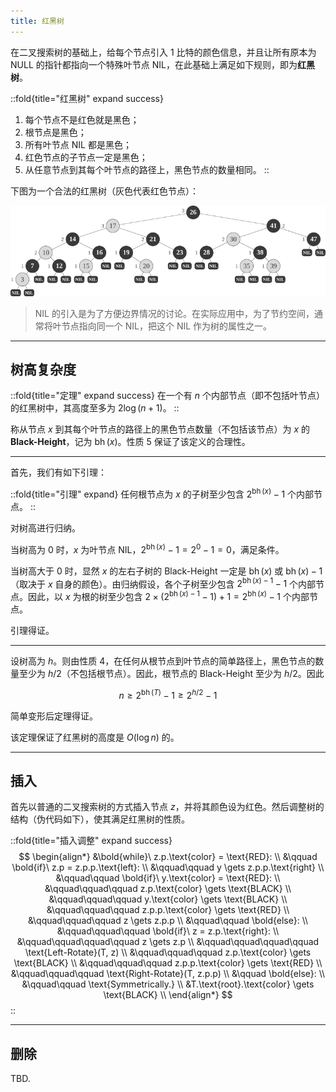 ```yaml
---
title: 红黑树
---
```


在二叉搜索树的基础上，给每个节点引入 $1$ 比特的颜色信息，并且让所有原本为 NULL 的指针都指向一个特殊叶节点 NIL，在此基础上满足如下规则，即为**红黑树**。

::fold{title="红黑树" expand success}
1. 每个节点不是红色就是黑色；
2. 根节点是黑色；
3. 所有叶节点 NIL 都是黑色；
4. 红色节点的子节点一定是黑色；
5. 从任意节点到其每个叶节点的路径上，黑色节点的数量相同。
::

下图为一个合法的红黑树（灰色代表红色节点）：

![*Introduction to Algorithms*, 3rd Edition: Fig 13.1 (a)](./assets/red-black-tree-example.svg)

> NIL 的引入是为了方便边界情况的讨论。在实际应用中，为了节约空间，通常将叶节点指向同一个 NIL，把这个 NIL 作为树的属性之一。

---

## 树高复杂度

::fold{title="定理" expand success}
在一个有 $n$ 个内部节点（即不包括叶节点）的红黑树中，其高度至多为 $2\log(n+1)$。
::

称从节点 $x$ 到其每个叶节点的路径上的黑色节点数量（不包括该节点）为 $x$ 的 **Black-Height**，记为 $\operatorname{bh}(x)$。性质 5 保证了该定义的合理性。

---

首先，我们有如下引理：

::fold{title="引理" expand}
任何根节点为 $x$ 的子树至少包含 $2^{\operatorname{bh}(x)} - 1$ 个内部节点。
::

对树高进行归纳。

当树高为 $0$ 时，$x$ 为叶节点 NIL，$2^{\operatorname{bh}(x)} - 1 = 2^0 - 1 = 0$，满足条件。

当树高大于 $0$ 时，显然 $x$ 的左右子树的 Black-Height 一定是 $\operatorname{bh}(x)$ 或 $\operatorname{bh}(x) - 1$（取决于 $x$ 自身的颜色）。由归纳假设，各个子树至少包含 $2^{\operatorname{bh}(x) - 1} - 1$ 个内部节点。因此，以 $x$ 为根的树至少包含 $2 \times (2^{\operatorname{bh}(x) - 1} - 1) + 1 = 2^{\operatorname{bh}(x)} - 1$ 个内部节点。

引理得证。

---

设树高为 $h$。则由性质 4，在任何从根节点到叶节点的简单路径上，黑色节点的数量至少为 $h/2$（不包括根节点）。因此，根节点的 Black-Height 至少为 $h/2$。因此

$$
n \geqslant 2^{\operatorname{bh}(T)} - 1 \geqslant 2^{h/2} - 1
$$

简单变形后定理得证。

该定理保证了红黑树的高度是 $O(\log n)$ 的。

---

## 插入

首先以普通的二叉搜索树的方式插入节点 $z$，并将其颜色设为红色。然后调整树的结构（伪代码如下），使其满足红黑树的性质。

::fold{title="插入调整" expand success}
$$
\begin{align*}
    &\bold{while}\ z.p.\text{color} = \text{RED}: \\
    &\qquad \bold{if}\ z.p = z.p.p.\text{left}: \\
    &\qquad\qquad y \gets z.p.p.\text{right} \\
    &\qquad\qquad \bold{if}\ y.\text{color} = \text{RED}: \\
    &\qquad\qquad\qquad z.p.\text{color} \gets \text{BLACK} \\
    &\qquad\qquad\qquad y.\text{color} \gets \text{BLACK} \\
    &\qquad\qquad\qquad z.p.p.\text{color} \gets \text{RED} \\
    &\qquad\qquad\qquad z \gets z.p.p \\
    &\qquad\qquad \bold{else}: \\
    &\qquad\qquad\qquad \bold{if}\ z = z.p.\text{right}: \\
    &\qquad\qquad\qquad\qquad z \gets z.p \\
    &\qquad\qquad\qquad\qquad \text{Left-Rotate}(T, z) \\
    &\qquad\qquad\qquad z.p.\text{color} \gets \text{BLACK} \\
    &\qquad\qquad\qquad z.p.p.\text{color} \gets \text{RED} \\
    &\qquad\qquad\qquad \text{Right-Rotate}(T, z.p.p) \\
    &\qquad \bold{else}: \\
    &\qquad\qquad \text{Symmetrically.} \\
    &T.\text{root}.\text{color} \gets \text{BLACK} \\
\end{align*}
$$
::

---

## 删除

TBD.
